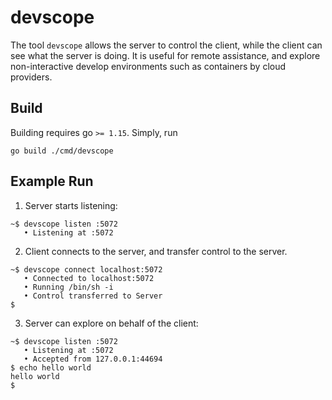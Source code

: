 # devscope
The tool `devscope` allows the server to control the client, while the client can see what the server is doing.
It is useful for remote assistance, and explore non-interactive develop environments such as containers by cloud providers.

## Build
Building requires go `>= 1.15`. Simply, run
```shell
go build ./cmd/devscope
```

## Example Run

1. Server starts listening:

```
~$ devscope listen :5072
   • Listening at :5072
```

2. Client connects to the server, and transfer control to the server.

```
~$ devscope connect localhost:5072
   • Connected to localhost:5072
   • Running /bin/sh -i
   • Control transferred to Server
$
```

3. Server can explore on behalf of the client:

```
~$ devscope listen :5072
   • Listening at :5072
   • Accepted from 127.0.0.1:44694
$ echo hello world
hello world
$
```
